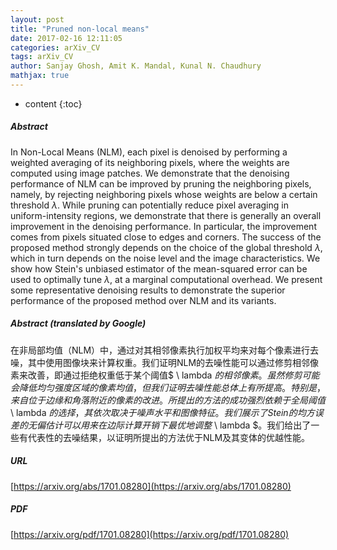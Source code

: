 ```yaml
---
layout: post
title: "Pruned non-local means"
date: 2017-02-16 12:11:05
categories: arXiv_CV
tags: arXiv_CV
author: Sanjay Ghosh, Amit K. Mandal, Kunal N. Chaudhury
mathjax: true
---
```


* content
{:toc}

##### Abstract
In Non-Local Means (NLM), each pixel is denoised by performing a weighted averaging of its neighboring pixels, where the weights are computed using image patches. We demonstrate that the denoising performance of NLM can be improved by pruning the neighboring pixels, namely, by rejecting neighboring pixels whose weights are below a certain threshold $\lambda$. While pruning can potentially reduce pixel averaging in uniform-intensity regions, we demonstrate that there is generally an overall improvement in the denoising performance. In particular, the improvement comes from pixels situated close to edges and corners. The success of the proposed method strongly depends on the choice of the global threshold $\lambda$, which in turn depends on the noise level and the image characteristics. We show how Stein's unbiased estimator of the mean-squared error can be used to optimally tune $\lambda$, at a marginal computational overhead. We present some representative denoising results to demonstrate the superior performance of the proposed method over NLM and its variants.

##### Abstract (translated by Google)
在非局部均值（NLM）中，通过对其相邻像素执行加权平均来对每个像素进行去噪，其中使用图像块来计算权重。我们证明NLM的去噪性能可以通过修剪相邻像素来改善，即通过拒绝权重低于某个阈值$ \ lambda $的相邻像素。虽然修剪可能会降低均匀强度区域的像素均值，但我们证明去噪性能总体上有所提高。特别是，来自位于边缘和角落附近的像素的改进。所提出的方法的成功强烈依赖于全局阈值$ \ lambda $的选择，其依次取决于噪声水平和图像特征。我们展示了Stein的均方误差的无偏估计可以用来在边际计算开销下最优地调整$ \ lambda $。我们给出了一些有代表性的去噪结果，以证明所提出的方法优于NLM及其变体的优越性能。

##### URL
[https://arxiv.org/abs/1701.08280](https://arxiv.org/abs/1701.08280)

##### PDF
[https://arxiv.org/pdf/1701.08280](https://arxiv.org/pdf/1701.08280)

